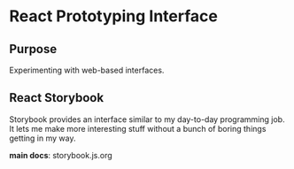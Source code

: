 # React Prototyping Interface

## Purpose

Experimenting with web-based interfaces.

## React Storybook

Storybook provides an interface similar to my day-to-day programming job. It lets me make more interesting stuff without a bunch of boring things getting in my way.

**main docs**: storybook.js.org